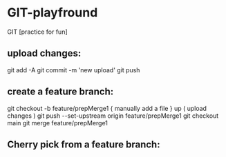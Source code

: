 # GIT-playfround

GIT [practice for fun]

## upload changes:
git add -A
git commit -m 'new upload'
git push

## create a feature branch:
git checkout -b feature/prepMerge1
{ manually add a file }
up ( upload changes )
git push --set-upstream origin feature/prepMerge1
git checkout main
git merge feature/prepMerge1

## Cherry pick from a feature branch:
